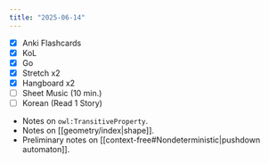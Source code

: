 ```yaml
---
title: "2025-06-14"
---
```


- [x] Anki Flashcards
- [x] KoL
- [x] Go
- [x] Stretch x2
- [x] Hangboard x2
- [ ] Sheet Music (10 min.)
- [ ] Korean (Read 1 Story)

* Notes on `owl:TransitiveProperty`.
* Notes on [[geometry/index|shape]].
* Preliminary notes on [[context-free#Nondeterministic|pushdown automaton]].